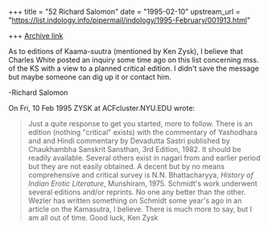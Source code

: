 +++
title = "52 Richard Salomon"
date = "1995-02-10"
upstream_url = "https://list.indology.info/pipermail/indology/1995-February/001913.html"

+++
[Archive link](https://list.indology.info/pipermail/indology/1995-February/001913.html)

As to editions of Kaama-suutra (mentioned by Ken Zysk), I believe that 
Charles White posted an inquiry some time ago on this list concerning mss. 
of the KS with a view to a planned critical edition.  I didn't save the 
message but maybe someone can dig up it or contact him.

-Richard Salomon


On Fri, 10 Feb 1995 ZYSK at ACFcluster.NYU.EDU wrote:

> Just a quite response to get you started, more to follow.
> There is an edition (nothing "critical" exists) with the commentary of
> Yashodhara and and Hindi commentary by Devadutta Sastri published
> by Chaukhambha Sanskrit Sansthan, 3rd Edition, 1982. It should
> be readily available. Several others exist in nagari from and
> earlier period but they are not easily obtained. 
> A decent but by no means comprehensive and critical survey is
> N.N. Bhattacharyya, _History of Indian Erotic Literature_, Munshiram,
> 1975.
> Schmidt's work underwent several editions and/or reprints. No one any
> better than the other. Wezler has written something on Schmidt some
> year's ago in an article on the Kamasutra, I believe. 
> There is much more to say, but I am all out of time.
> Good luck,
> Ken Zysk
>  
> 





